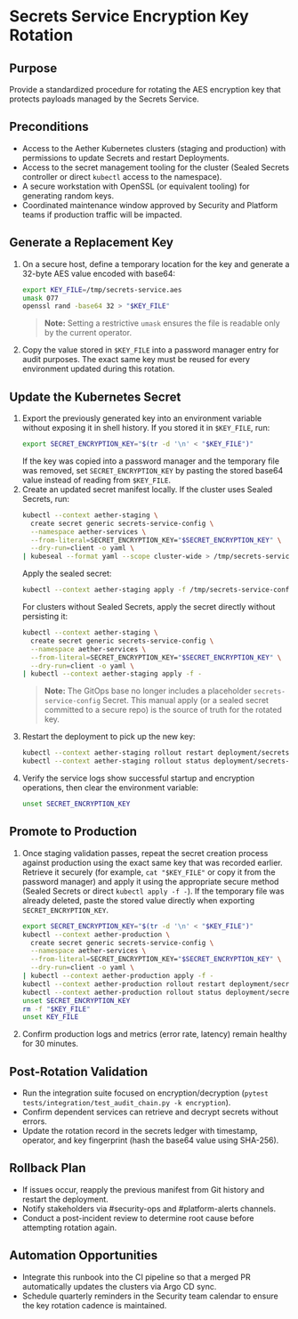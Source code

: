 # Secrets Service Encryption Key Rotation

## Purpose
Provide a standardized procedure for rotating the AES encryption key that protects payloads managed by the Secrets Service.

## Preconditions
- Access to the Aether Kubernetes clusters (staging and production) with permissions to update Secrets and restart Deployments.
- Access to the secret management tooling for the cluster (Sealed Secrets controller or direct `kubectl` access to the namespace).
- A secure workstation with OpenSSL (or equivalent tooling) for generating random keys.
- Coordinated maintenance window approved by Security and Platform teams if production traffic will be impacted.

## Generate a Replacement Key
1. On a secure host, define a temporary location for the key and generate a 32-byte
   AES value encoded with base64:
   ```bash
   export KEY_FILE=/tmp/secrets-service.aes
   umask 077
   openssl rand -base64 32 > "$KEY_FILE"
   ```
   > **Note:** Setting a restrictive `umask` ensures the file is readable only by the
   > current operator.
2. Copy the value stored in `$KEY_FILE` into a password manager entry for audit
   purposes. The exact same key must be reused for every environment updated during
   this rotation.

## Update the Kubernetes Secret

1. Export the previously generated key into an environment variable without exposing it in shell history. If you stored it in
   `$KEY_FILE`, run:
   ```bash
   export SECRET_ENCRYPTION_KEY="$(tr -d '\n' < "$KEY_FILE")"

   ```
   If the key was copied into a password manager and the temporary file was removed, set
   `SECRET_ENCRYPTION_KEY` by pasting the stored base64 value instead of reading
   from `$KEY_FILE`.
2. Create an updated secret manifest locally. If the cluster uses Sealed Secrets, run:
   ```bash
   kubectl --context aether-staging \
     create secret generic secrets-service-config \
     --namespace aether-services \
     --from-literal=SECRET_ENCRYPTION_KEY="$SECRET_ENCRYPTION_KEY" \
     --dry-run=client -o yaml \
   | kubeseal --format yaml --scope cluster-wide > /tmp/secrets-service-config.sealed.yaml
   ```
   Apply the sealed secret:
   ```bash
   kubectl --context aether-staging apply -f /tmp/secrets-service-config.sealed.yaml
   ```
   For clusters without Sealed Secrets, apply the secret directly without persisting it:
   ```bash
   kubectl --context aether-staging \
     create secret generic secrets-service-config \
     --namespace aether-services \
     --from-literal=SECRET_ENCRYPTION_KEY="$SECRET_ENCRYPTION_KEY" \
     --dry-run=client -o yaml \
   | kubectl --context aether-staging apply -f -
   ```
   > **Note:** The GitOps base no longer includes a placeholder `secrets-service-config` Secret. This manual apply (or a sealed
   > secret committed to a secure repo) is the source of truth for the rotated key.
3. Restart the deployment to pick up the new key:
   ```bash
   kubectl --context aether-staging rollout restart deployment/secrets-service
   kubectl --context aether-staging rollout status deployment/secrets-service
   ```
4. Verify the service logs show successful startup and encryption operations, then clear the environment variable:
   ```bash
   unset SECRET_ENCRYPTION_KEY
   ```

## Promote to Production
1. Once staging validation passes, repeat the secret creation process against production using the exact same key that was
   recorded earlier. Retrieve it securely (for example, `cat "$KEY_FILE"` or copy it from the password manager)
   and apply it using the appropriate secure method (Sealed Secrets or direct `kubectl apply -f -`). If
   the temporary file was already deleted, paste the stored value directly when exporting
   `SECRET_ENCRYPTION_KEY`.
   ```bash
   export SECRET_ENCRYPTION_KEY="$(tr -d '\n' < "$KEY_FILE")"
   kubectl --context aether-production \
     create secret generic secrets-service-config \
     --namespace aether-services \
     --from-literal=SECRET_ENCRYPTION_KEY="$SECRET_ENCRYPTION_KEY" \
     --dry-run=client -o yaml \
   | kubectl --context aether-production apply -f -
   kubectl --context aether-production rollout restart deployment/secrets-service
   kubectl --context aether-production rollout status deployment/secrets-service
   unset SECRET_ENCRYPTION_KEY
   rm -f "$KEY_FILE"
   unset KEY_FILE
   ```
2. Confirm production logs and metrics (error rate, latency) remain healthy for 30 minutes.

## Post-Rotation Validation
- Run the integration suite focused on encryption/decryption (`pytest tests/integration/test_audit_chain.py -k encryption`).
- Confirm dependent services can retrieve and decrypt secrets without errors.
- Update the rotation record in the secrets ledger with timestamp, operator, and key fingerprint (hash the base64 value using SHA-256).

## Rollback Plan
- If issues occur, reapply the previous manifest from Git history and restart the deployment.
- Notify stakeholders via #security-ops and #platform-alerts channels.
- Conduct a post-incident review to determine root cause before attempting rotation again.

## Automation Opportunities
- Integrate this runbook into the CI pipeline so that a merged PR automatically updates the clusters via Argo CD sync.
- Schedule quarterly reminders in the Security team calendar to ensure the key rotation cadence is maintained.
